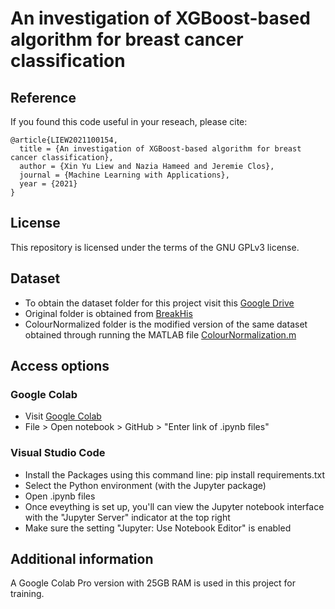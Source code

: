 # An investigation of XGBoost-based algorithm for breast cancer classification

## Reference

If you found this code useful in your reseach, please cite:
```
@article{LIEW2021100154,
  title = {An investigation of XGBoost-based algorithm for breast cancer classification},
  author = {Xin Yu Liew and Nazia Hameed and Jeremie Clos},
  journal = {Machine Learning with Applications},
  year = {2021}
}
```
## License

This repository is licensed under the terms of the GNU GPLv3 license.

## Dataset
* To obtain the dataset folder for this project visit this [Google Drive](https://drive.google.com/drive/folders/1JwLRvkkvZowtWnMi7TfiFdHjyNj9lbXX?usp=sharing)
* Original folder is obtained from [BreakHis](https://web.inf.ufpr.br/vri/databases/breast-cancer-histopathological-database-breakhis/)
* ColourNormalized folder is the modified version of the same dataset obtained through running the MATLAB file [ColourNormalization.m](https://github.com/trixieliew/An-investigation-of-XGBoost-based-algorithm-for-breast-cancer-classification/blob/main/main_code/MATLAB/ColourNormalization.m)

## Access options
### Google Colab 
* Visit [Google Colab](https://colab.research.google.com/)
* File > Open notebook > GitHub > "Enter link of .ipynb files"

### Visual Studio Code
* Install the Packages using this command line: pip install requirements.txt
* Select the Python environment (with the Jupyter package)
* Open .ipynb files 
* Once eveything is set up, you'll can view the Jupyter notebook interface with the "Jupyter Server" indicator at the top right
* Make sure the setting "Jupyter: Use Notebook Editor" is enabled

## Additional information
A Google Colab Pro version with 25GB RAM is used in this project for training.
